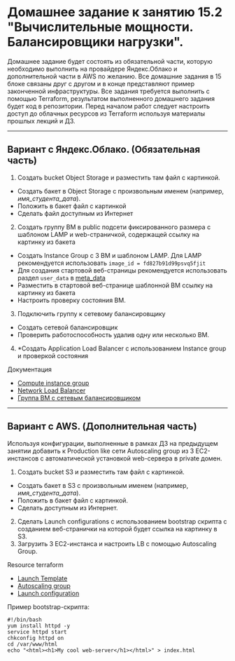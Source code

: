 # Домашнее задание к занятию 15.2 "Вычислительные мощности. Балансировщики нагрузки".
Домашнее задание будет состоять из обязательной части, которую необходимо выполнить на провайдере Яндекс.Облако и дополнительной части в AWS по желанию. Все домашние задания в 15 блоке связаны друг с другом и в конце представляют пример законченной инфраструктуры.
Все задания требуется выполнить с помощью Terraform, результатом выполненного домашнего задания будет код в репозитории. Перед началом работ следует настроить доступ до облачных ресурсов из Terraform используя материалы прошлых лекций и ДЗ.

---
## Вариант с Яндекс.Облако. (Обязательная часть)
1. Создать bucket Object Storage и разместить там файл с картинкой.
- Создать бакет в Object Storage с произвольным именем (например, _имя_студента_дата_).
- Положить в бакет файл с картинкой
- Сделать файл доступным из Интернет
2. Создать группу ВМ в public подсети фиксированного размера с шаблоном LAMP и web-страничкой, содержащей ссылку на картинку из бакета
- Создать Instance Group с 3 ВМ и шаблоном LAMP. Для LAMP рекомендуется использовать `image_id = fd827b91d99psvq5fjit`
- Для создания стартовой веб-страницы рекомендуется использовать раздел `user_data` в [meta_data](https://cloud.yandex.ru/docs/compute/concepts/vm-metadata)
- Разместить в стартовой веб-странице шаблонной ВМ ссылку на картинку из бакета
- Настроить проверку состояния ВМ. 
3. Подключить группу к сетевому балансировщику
- Создать сетевой балансировщик 
- Проверить работоспособность удалив одну или несколько ВМ.
4. *Создать Application Load Balancer с использованием Instance group и проверкой состояния

Документация
- [Compute instance group](https://registry.terraform.io/providers/yandex-cloud/yandex/latest/docs/resources/compute_instance_group)
- [Network Load Balancer](https://registry.terraform.io/providers/yandex-cloud/yandex/latest/docs/resources/lb_network_load_balancer)
- [Группа ВМ с сетевым балансировщиком](https://cloud.yandex.ru/docs/compute/operations/instance-groups/create-with-balancer)
---
## Вариант с AWS. (Дополнительная часть)

Используя конфигурации, выполненные в рамках ДЗ на предыдущем занятии добавить к Production like сети Autoscaling group из 3 EC2-инстансов с  автоматической установкой web-сервера в private домен.

1. Создать bucket S3 и разместить там файл с картинкой.
- Создать бакет в S3 с произвольным именем (например, _имя_студента_дата_).
- Положить в бакет файл с картинкой.
- Сделать доступным из Интернет.
2. Сделать Launch configurations с использованием bootstrap скрипта с созданием веб-странички на которой будет ссылка на картинку в S3. 
3. Загрузить 3 ЕС2-инстанса и настроить LB с помощью Autoscaling Group.

Resource terraform
- [Launch Template](https://registry.terraform.io/providers/hashicorp/aws/latest/docs/resources/launch_template)
- [Autoscaling group](https://registry.terraform.io/providers/hashicorp/aws/latest/docs/resources/autoscaling_group)
- [Launch configuration](https://registry.terraform.io/providers/hashicorp/aws/latest/docs/resources/launch_configuration)

Пример bootstrap-скрипта:
```
#!/bin/bash
yum install httpd -y
service httpd start
chkconfig httpd on
cd /var/www/html
echo "<html><h1>My cool web-server</h1></html>" > index.html
```